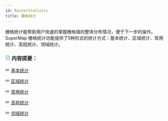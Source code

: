 ```yaml
---
id: RasterStatistic
title: 栅格统计
---
```

栅格统计能帮助用户快速的掌握栅格值的整体分布情况，便于下一步的操作。SuperMap
栅格统计功能提供了5种形式的统计方式：基本统计、区域统计、常用统计、高程统计、领域统计。

### ![](../../../img/read.gif) 内容提要：

![](../../../img/smalltitle.png) [基本统计](BasicStatistic)

![](../../../img/smalltitle.png) [区域统计](ZonalStatistic)

![](../../../img/smalltitle.png) [常用统计](CommonStatistic)

![](../../../img/smalltitle.png) [高程统计](AltitudeStatistic)

![](../../../img/smalltitle.png) [邻域统计](NeighbourStatistic)

